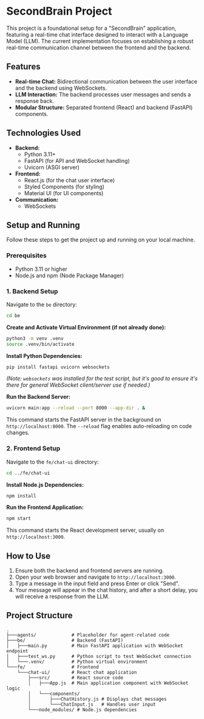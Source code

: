 # SecondBrain Project

This project is a foundational setup for a "SecondBrain" application, featuring a real-time chat interface designed to interact with a Language Model (LLM). The current implementation focuses on establishing a robust real-time communication channel between the frontend and the backend.

## Features

*   **Real-time Chat:** Bidirectional communication between the user interface and the backend using WebSockets.
*   **LLM Interaction:** The backend processes user messages and sends a response back.
*   **Modular Structure:** Separated frontend (React) and backend (FastAPI) components.

## Technologies Used

*   **Backend:**
    *   Python 3.11+
    *   FastAPI (for API and WebSocket handling)
    *   Uvicorn (ASGI server)
*   **Frontend:**
    *   React.js (for the chat user interface)
    *   Styled Components (for styling)
    *   Material UI (for UI components)
*   **Communication:**
    *   WebSockets

## Setup and Running

Follow these steps to get the project up and running on your local machine.

### Prerequisites

*   Python 3.11 or higher
*   Node.js and npm (Node Package Manager)

### 1. Backend Setup

Navigate to the `be` directory:

```bash
cd be
```

**Create and Activate Virtual Environment (if not already done):**

```bash
python3 -m venv .venv
source .venv/bin/activate
```

**Install Python Dependencies:**

```bash
pip install fastapi uvicorn websockets
```
*(Note: `websockets` was installed for the test script, but it's good to ensure it's there for general WebSocket client/server use if needed.)*

**Run the Backend Server:**

```bash
uvicorn main:app --reload --port 8000 --app-dir . &
```
This command starts the FastAPI server in the background on `http://localhost:8000`. The `--reload` flag enables auto-reloading on code changes.

### 2. Frontend Setup

Navigate to the `fe/chat-ui` directory:

```bash
cd ../fe/chat-ui
```

**Install Node.js Dependencies:**

```bash
npm install
```

**Run the Frontend Application:**

```bash
npm start
```
This command starts the React development server, usually on `http://localhost:3000`.

## How to Use

1.  Ensure both the backend and frontend servers are running.
2.  Open your web browser and navigate to `http://localhost:3000`.
3.  Type a message in the input field and press Enter or click "Send".
4.  Your message will appear in the chat history, and after a short delay, you will receive a response from the LLM.

## Project Structure

```
.
├───agents/             # Placeholder for agent-related code
├───be/                 # Backend (FastAPI)
│   ├───main.py         # Main FastAPI application with WebSocket endpoint
│   ├───test_ws.py      # Python script to test WebSocket connection
│   └───.venv/          # Python virtual environment
└───fe/                 # Frontend
    └───chat-ui/        # React chat application
        ├───src/        # React source code
        │   ├───App.js  # Main application component with WebSocket logic
        │   └───components/
        │       ├───ChatHistory.js # Displays chat messages
        │       └───ChatInput.js   # Handles user input
        └───node_modules/ # Node.js dependencies
```
